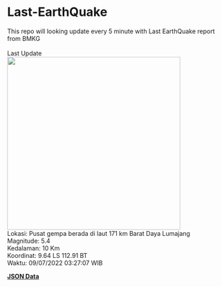 # Last-EarthQuake
This repo will looking update every 5 minute with Last EarthQuake report from BMKG
<br>
<br>
Last Update
<br>
<img src="https://ews.bmkg.go.id/TEWS/data/20220709032707.mmi.jpg" width="400"/>
<br>
Lokasi: Pusat gempa berada di laut 171 km Barat Daya Lumajang <br>
Magnitude: 5.4 <br>
Kedalaman: 10 Km <br>
Koordinat: 9.64 LS 112.91 BT <br>
Waktu: 09/07/2022 03:27:07 WIB <br>

<a href="./data/data.json">**JSON Data**</a>
